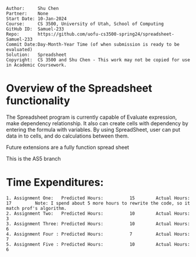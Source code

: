 ```
Author:     Shu Chen
Partner:    None
Start Date: 10-Jan-2024
Course:     CS 3500, University of Utah, School of Computing
GitHub ID:  Samuel-233
Repo:       https://github.com/uofu-cs3500-spring24/spreadsheet-Samuel-233
Commit Date:Day-Month-Year Time (of when submission is ready to be evaluated)
Solution:   Spreadsheet
Copyright:  CS 3500 and Shu Chen - This work may not be copied for use in Academic Coursework.
```

# Overview of the Spreadsheet functionality

The Spreadsheet program is currently capable of Evaluate expression, make dependency relationship.
It also can create cells with dependency by entering the formula with variables.
By using SpreadSheet, user can put data in to cells, and do calculations between them. 

Future extensions are a fully function spread sheet

This is the AS5 branch
# Time Expenditures:

    1. Assignment One:   Predicted Hours:          15        Actual Hours:   17         Note: I spend about 5 more hours to rewrite the code, so it match prof's algorithm.
    2. Assignment Two:   Predicted Hours:          10        Actual Hours:   3      
    3. Assignment Three: Predicted Hours:          10        Actual Hours:   6     
    4. Assignment Four : Predicted Hours:          7         Actual Hours:   7
    5. Assignment Five : Predicted Hours:          10        Actual Hours:   6
